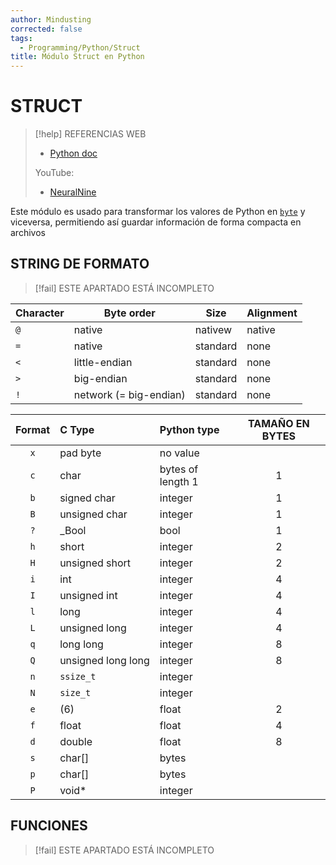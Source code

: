 ```yaml
---
author: Mindusting
corrected: false
tags:
  - Programming/Python/Struct
title: Módulo Struct en Python
---
```


# STRUCT

> [!help] REFERENCIAS WEB
> - [Python doc](https://docs.python.org/3/library/struct.html)
> 
> YouTube:
> - [NeuralNine](https://youtu.be/gViM3ZuDQrw)

Este módulo es usado para transformar los valores de Python en [`byte`](variables/py_byte.md) y viceversa, permitiendo así guardar información de forma compacta en archivos

## STRING DE FORMATO

> [!fail] ESTE APARTADO ESTÁ INCOMPLETO

| Character | Byte order             | Size     | Alignment |
| --------- | ---------------------- | -------- | --------- |
| `@`       | native                 | nativew  | native    |
| `=`       | native                 | standard | none      |
| `<`       | little-endian          | standard | none      |
| `>`       | big-endian             | standard | none      |
| `!`       | network (= big-endian) | standard | none      |

| Format | C Type             | Python type       | TAMAÑO EN BYTES |
|:------:|:------------------ |:----------------- |:---------------:|
|  `x`   | pad byte           | no value          |                 |
|  `c`   | char               | bytes of length 1 |        1        |
|  `b`   | signed char        | integer           |        1        |
|  `B`   | unsigned char      | integer           |        1        |
|  `?`   | _Bool              | bool              |        1        |
|  `h`   | short              | integer           |        2        |
|  `H`   | unsigned short     | integer           |        2        |
|  `i`   | int                | integer           |        4        |
|  `I`   | unsigned int       | integer           |        4        |
|  `l`   | long               | integer           |        4        |
|  `L`   | unsigned long      | integer           |        4        |
|  `q`   | long long          | integer           |        8        |
|  `Q`   | unsigned long long | integer           |        8        |
|  `n`   | `ssize_t`          | integer           |                 |
|  `N`   | `size_t`           | integer           |                 |
|  `e`   | (6)                | float             |        2        |
|  `f`   | float              | float             |        4        |
|  `d`   | double             | float             |        8        |
|  `s`   | char\[\]           | bytes             |                 |
|  `p`   | char\[\]           | bytes             |                 |
|  `P`   | void*              | integer           |                 |

## FUNCIONES

> [!fail] ESTE APARTADO ESTÁ INCOMPLETO
